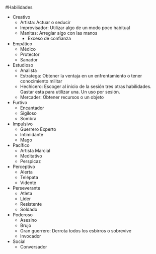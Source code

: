 #Habilidades

- Creativo
    - Artista: Actuar o seducir
    - Improvisador: Utilizar algo de un modo poco habitual
    - Manitas: Arreglar algo con las manos
        -   Exceso de confianza
- Empático
    - Médico
    - Protector
    - Sanador
- Estudioso
    - Analista
    - Estratega: Obtener la ventaja en un enfrentamiento o tener conocimiento militar
    - Hechicero: Escoger al inicio de la sesión tres otras habilidades. Gastar esta para utilizar una. Un uso por sesión.
    - Mercader: Obtener recursos o un objeto
- Furtivo
    - Encantador
    - Sigiloso
    - Sombra
- Impulsivo
    - Guerrero Experto
    - Intimidante
    - Mago
- Pacífico
    - Artista Marcial
    - Meditativo
    - Perspicaz
- Perceptivo
    - Alerta
    - Telépata
    - Vidente
- Perseverante
    - Atleta
    - Líder
    - Resistente
    - Soldado
- Poderoso
    - Asesino
    - Brujo
    - Gran guerrero: Derrota todos los esbirros o sobrevive
    - Invocador
- Social
    - Conversador
